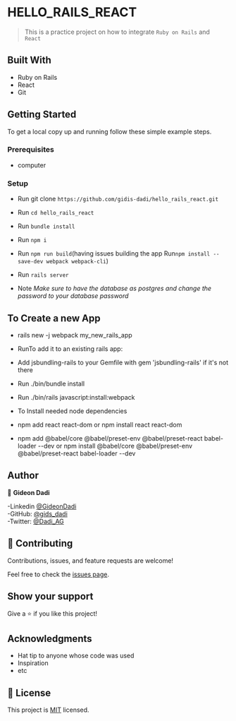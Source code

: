 # HELLO_RAILS_REACT

> This is a practice project on how to integrate `Ruby on Rails` and ` React` 

## Built With

- Ruby on Rails
- React
- Git 


## Getting Started

To get a local copy up and running follow these simple example steps.

### Prerequisites
- computer

### Setup
- Run git clone `https://github.com/gidis-dadi/hello_rails_react.git`
- Run `cd hello_rails_react`
- Run `bundle install`
- Run `npm i`
- Run `npm run build`(having issues building the app Run`npm install --save-dev webpack webpack-cli`)
- Run `rails server`


- Note *Make sure to have the database as postgres and change the password to your database password*
## To Create a new App 
- rails new -j webpack my_new_rails_app
- RunTo add it to an existing rails app:

- Add jsbundling-rails to your Gemfile with gem 'jsbundling-rails' if it's not there
- Run ./bin/bundle install
- Run ./bin/rails javascript:install:webpack
- To Install needed node dependencies
- npm add react react-dom or npm install react react-dom 
- npm add @babel/core @babel/preset-env @babel/preset-react babel-loader --dev or npm install  @babel/core @babel/preset-env @babel/preset-react babel-loader --dev 

## Author

👤 **Gideon Dadi**

-Linkedin [@GideonDadi](https://www.linkedin.com/feed/)<br>
-GitHub: [@gids_dadi](https://github.com/gids-dadi)<br>
-Twitter: [@Dadi_AG](https://twitter.com/Dadi_AG)


## 🤝 Contributing

Contributions, issues, and feature requests are welcome!

Feel free to check the [issues page](https://github.com/efoosag/hello_rails_react/issues).

## Show your support

Give a ⭐️ if you like this project!

## Acknowledgments

- Hat tip to anyone whose code was used
- Inspiration
- etc

## 📝 License

This project is [MIT](./LICENSE) licensed.